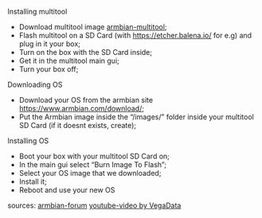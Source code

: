 Installing multitool
- Download multitool image [armbian-multitool](https://users.armbian.com/jock/rk322x/multitool/multitool.img.xz);
- Flash multitool on a SD Card (with https://etcher.balena.io/ for e.g) and plug in it your box;
- Turn on the box with the SD Card inside;
- Get it in the multitool main gui;
- Turn your box off;

Downloading OS
- Download your OS from the armbian site https://www.armbian.com/download/;
- Put the Armbian image inside the “/images/” folder inside your multitool SD Card (if it doesnt exists, create);

Installing OS
- Boot your box with your multitool SD Card on;
- In the main gui select “Burn Image To Flash”;
- Select your OS image that we downloaded;
- Install it;
- Reboot and use your new OS

sources: [armbian-forum](https://forum.armbian.com/topic/12656-csc-armbian-for-rk322x-tv-boxes/) [youtube-video by VegaData](https://www.youtube.com/watch?v=R0zjwQG2iE4)

